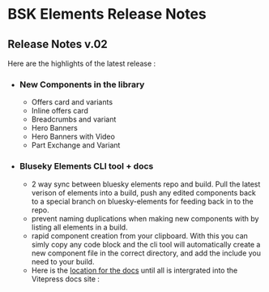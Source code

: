 # BSK Elements Release Notes

## Release Notes v.02

Here are the highlights of the latest release :

- ### New Components in the library
  - Offers card and variants
  - Inline offers card
  - Breadcrumbs and variant
  - Hero Banners
  - Hero Banners with Video
  - Part Exchange and Variant

- ### Bluseky Elements CLI tool + docs
  - 2 way sync between bluesky elements repo and build. Pull the latest verison of elements into a build, push any edited components back to a special branch on bluesky-elements for feeding back in to the repo.
  - prevent naming duplications when making new components with by listing all elements in a build.
  - rapid component creation from your clipboard. With this you can simly copy any code block and the cli tool will automatically create a new component file in the correct directory, and add the include you need to your build.
  - Here is the [location for the docs](https://github.com/Alex-Rafter/wiki/blob/main/bluesky-elements-docs.md) until all is intergrated into the Vitepress docs site :